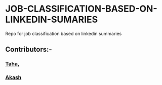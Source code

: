 # JOB-CLASSIFICATION-BASED-ON-LINKEDIN-SUMARIES
Repo for job classification based on linkedin summaries
## Contributors:-
 ### [Taha](https://github.com/tahazanzibarwala),      
 ### [Akash](https://github.com/aka-trip)
